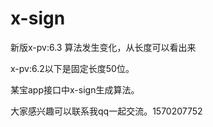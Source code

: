 # x-sign
新版x-pv:6.3 算法发生变化，从长度可以看出来

x-pv:6.2以下是固定长度50位。

某宝app接口中x-sign生成算法。

大家感兴趣可以联系我qq一起交流。1570207752
